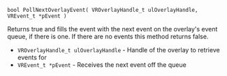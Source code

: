 `bool PollNextOverlayEvent( VROverlayHandle_t ulOverlayHandle, VREvent_t *pEvent )`

Returns true and fills the event with the next event on the overlay's event queue, if there is one. If there are no events this method returns false.

* `VROverlayHandle_t ulOverlayHandle` - Handle of the overlay to retrieve events for
* `VREvent_t *pEvent` - Receives the next event off the queue

